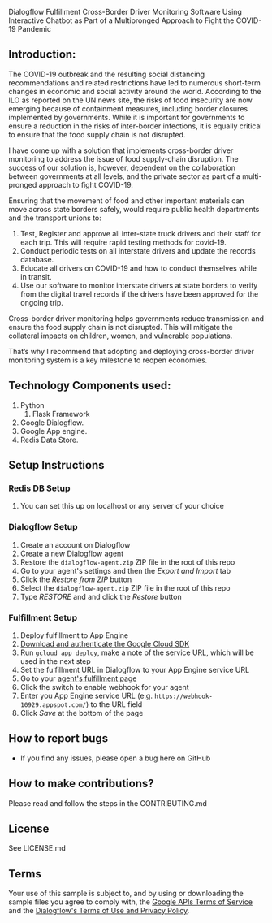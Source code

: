 Dialogflow Fulfillment Cross-Border Driver Monitoring Software 
Using Interactive Chatbot as Part of a Multipronged Approach to 
Fight the COVID-19 Pandemic

## Introduction: 
The COVID-19 outbreak and the resulting social distancing recommendations and related restrictions have led to numerous short-term changes in economic and social activity around the world. According to the ILO as reported on the UN news site, the risks of food insecurity are now emerging because of containment measures, including border closures implemented by governments. While it is important for governments to ensure a reduction in the risks of inter-border infections, it is equally critical to ensure that the food supply chain is not disrupted.

I have come up with a solution that implements cross-border driver monitoring to address the issue of food supply-chain disruption. The success of our solution is, however, dependent on the collaboration between governments at all levels, and the private sector as part of a multi-pronged approach to fight COVID-19. 

Ensuring that the movement of food and other important materials can move across state borders safely, would require public health departments and the transport unions to:

1. Test, Register and approve all inter-state truck drivers and their staff for each trip. This will require rapid testing methods for covid-19.
2. Conduct periodic tests on all interstate drivers and update the records database.
3. Educate all drivers on COVID-19 and how to conduct themselves while in transit.
4. Use our software to monitor interstate drivers at state borders to verify from the digital travel records if the drivers have been approved for the ongoing trip.

Cross-border driver monitoring helps governments reduce transmission and ensure the food supply chain is not disrupted. This will mitigate the collateral impacts on children, women, and vulnerable populations.

That’s why I recommend that adopting and deploying cross-border driver monitoring system is a key milestone to reopen economies.

## Technology Components used:
1.	Python
    1.	  Flask Framework
2.	Google Dialogflow.
3.	Google App engine.
4.	Redis Data Store.


## Setup Instructions

### Redis DB Setup
 1. You can set this up on localhost or any server of your choice

### Dialogflow Setup
 1. Create an account on Dialogflow
 1. Create a new Dialogflow agent
 1. Restore the `dialogflow-agent.zip` ZIP file in the root of this repo
   1. Go to your agent's settings and then the *Export and Import* tab
   1. Click the *Restore from ZIP* button
   1. Select the `dialogflow-agent.zip` ZIP file in the root of this repo
   1. Type *RESTORE* and and click the *Restore* button

### Fulfillment Setup
 1. Deploy fulfillment to App Engine
   1. [Download and authenticate the Google Cloud SDK](https://cloud.google.com/sdk/docs/quickstart-macos)
   1. Run `gcloud app deploy`, make a note of the service URL, which will be used in the next step
 1. Set the fulfillment URL in Dialogflow to your App Engine service URL
   1. Go to your [agent's fulfillment page](https://console.dialogflow.com/api-client/#/agent//fulfillment)
   1. Click the switch to enable webhook for your agent
   1. Enter you App Engine service URL (e.g. `https://webhook-10929.appspot.com/`) to the URL field
   1. Click *Save* at the bottom of the page

## How to report bugs
* If you find any issues, please open a bug here on GitHub

## How to make contributions?
Please read and follow the steps in the CONTRIBUTING.md

## License
See LICENSE.md

## Terms
Your use of this sample is subject to, and by using or downloading the sample files you agree to comply with, the [Google APIs Terms of Service](https://developers.google.com/terms/) and the [Dialogflow's Terms of Use and Privacy Policy](https://dialogflow.com/terms/).